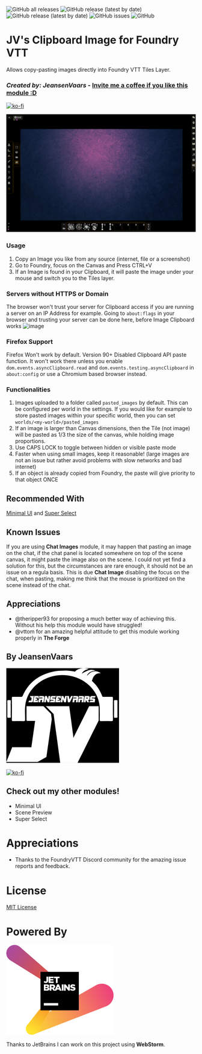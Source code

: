 ![GitHub all releases](https://img.shields.io/github/downloads/saif-ellafi/foundryvtt-clipboard-image/total?logo=GitHub) ![GitHub release (latest by date)](https://img.shields.io/github/downloads/saif-ellafi/foundryvtt-clipboard-image/latest/total) ![GitHub release (latest by date)](https://img.shields.io/github/v/release/saif-ellafi/foundryvtt-clipboard-image) ![GitHub issues](https://img.shields.io/github/issues-raw/saif-ellafi/foundryvtt-clipboard-image) ![GitHub](https://img.shields.io/github/license/saif-ellafi/foundryvtt-clipboard-image)
# JV's Clipboard Image for Foundry VTT

Allows copy-pasting images directly into Foundry VTT Tiles Layer.

### _Created by: JeansenVaars_ - [Invite me a coffee if you like this module :D](https://ko-fi.com/jeansenvaars)
[![ko-fi](https://ko-fi.com/img/githubbutton_sm.svg)](https://ko-fi.com/V7V14D3AH)

![example](example.gif)

### Usage

1. Copy an Image you like from any source (internet, file or a screenshot)
2. Go to Foundry, focus on the Canvas and Press CTRL+V
3. If an Image is found in your Clipboard, it will paste the image under your mouse and switch you to the Tiles layer.

### Servers without HTTPS or Domain
The browser won't trust your server for Clipboard access if you are running a server on an IP Address for example. Going to `about:flags` in your browser and trusting your server can be done here, before Image Clipboard works
![image](https://user-images.githubusercontent.com/27952699/156756889-7117a0de-43eb-434b-bdde-8c36798c3a37.png)

### Firefox Support

Firefox Won't work by default. Version 90+ Disabled Clipboard API paste function. It won't work there unless you enable 
`dom.events.asyncClipboard.read` and `dom.events.testing.asyncClipboard` in `about:config` or use a Chromium based browser instead.

### Functionalities

1. Images uploaded to a folder called `pasted_images` by default. This can be configured per world in the settings. If
   you would like for example to store pasted images within your specific world, then you can
   set `worlds/<my-world>/pasted_images`
2. If an image is larger than Canvas dimensions, then the Tile (not image) will be pasted as 1/3 the size of the canvas,
   while holding image proportions.
3. Use CAPS LOCK to toggle between hidden or visible paste mode
4. Faster when using small images, keep it reasonable! (large images are not an issue but rather avoid problems with slow networks and bad internet)
5. If an object is already copied from Foundry, the paste will give priority to that object ONCE

## Recommended With

[Minimal UI](https://github.com/saif-ellafi/foundryvtt-minimal-ui)
and [Super Select](https://github.com/saif-ellafi/foundryvtt-super-select)

## Known Issues

If you are using **Chat Images** module, it may happen that pasting an image on the chat, if the chat panel is located somewhere
on top of the scene canvas, it might paste the image also on the scene. I could not yet find a solution for this, but
the circumstances are rare enough, it should not be an issue on a regula basis. This is due **Chat Image** disabling the focus on the chat,
when pasting, making me think that the mouse is prioritized on the scene instead of the chat.

## Appreciations

* @theripper93 for proposing a much better way of achieving this. Without his help this module would have struggled!
* @vttom for an amazing helpful attitude to get this module working properly in **The Forge**

## By JeansenVaars

![JVLogo](logo-small-black.png)

[![ko-fi](https://ko-fi.com/img/githubbutton_sm.svg)](https://ko-fi.com/V7V14D3AH)

## Check out my other modules!

* Minimal UI
* Scene Preview
* Super Select

# Appreciations

* Thanks to the FoundryVTT Discord community for the amazing issue reports and feedback.

# License

[MIT License](./LICENSE.md)

# Powered By

[![JetBrains](./jetbrains.svg)](https://www.jetbrains.com)

Thanks to JetBrains I can work on this project using **WebStorm**.
